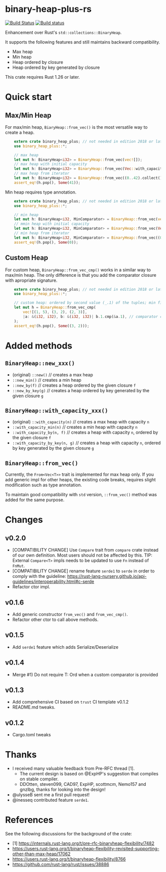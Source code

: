 # binary-heap-plus-rs

[![Build Status](https://travis-ci.org/sekineh/binary-heap-plus-rs.svg?branch=master)](https://travis-ci.org/sekineh/binary-heap-plus-rs)
[![Build status](https://ci.appveyor.com/api/projects/status/oewb6667ul5pl05d?svg=true)](https://ci.appveyor.com/project/sekineh/binary-heap-plus-rs)

Enhancement over Rust's `std::collections::BinaryHeap`.

It supports the following features and still maintains backward compatibility.
- Max heap
- Min heap
- Heap ordered by closure
- Heap ordered by key generated by closure

This crate requires Rust 1.26 or later.

# Quick start

## Max/Min Heap
For max/min heap, `BiaryHeap::from_vec()` is the most versatile way to create a heap.

```rust
    extern crate binary_heap_plus; // not needed in edition 2018 or later
    use binary_heap_plus::*;

    // max heap
    let mut h: BinaryHeap<i32> = BinaryHeap::from_vec(vec![]);
    // max heap with initial capacity
    let mut h: BinaryHeap<i32> = BinaryHeap::from_vec(Vec::with_capacity(16));
    // max heap from iterator
    let mut h: BinaryHeap<i32> = BinaryHeap::from_vec((0..42).collect());
    assert_eq!(h.pop(), Some(41));
```
Min heap requires type annotation.
```rust
    extern crate binary_heap_plus; // not needed in edition 2018 or later
    use binary_heap_plus::*;

    // min heap
    let mut h: BinaryHeap<i32, MinComparator> = BinaryHeap::from_vec(vec![]);
    // mmin heap with initial capacity
    let mut h: BinaryHeap<i32, MinComparator> = BinaryHeap::from_vec(Vec::with_capacity(16));
    // min heap from iterator
    let mut h: BinaryHeap<i32, MinComparator> = BinaryHeap::from_vec((0..42).collect());
    assert_eq!(h.pop(), Some(0));
```

## Custom Heap
For custom heap, `BinaryHeap::from_vec_cmp()` works in a similar way to max/min heap. The only difference is that you add the comparator closure with apropriate signature.
```rust
    extern crate binary_heap_plus; // not needed in edition 2018 or later
    use binary_heap_plus::*;

    // custom heap: ordered by second value (_.1) of the tuples; min first
    let mut h = BinaryHeap::from_vec_cmp(
        vec![(1, 5), (3, 2), (2, 3)],
        |a: &(i32, i32), b: &(i32, i32)| b.1.cmp(&a.1), // comparator closure here
    );
    assert_eq!(h.pop(), Some((3, 2)));
```

# Added methods

## `BinaryHeap::new_xxx()`

- (original) `::new()`     // creates a max heap
- `::new_min()` // creates a min heap
- `::new_by(f)` // creates a heap ordered by the given closure `f`
- `::new_by_key(g)` // creates a heap ordered by key generated by the given closure `g`

## `BinaryHeap::with_capacity_xxx()`

- (original) `::with_capacity(n)` // creates a max heap with capacity `n`
- `::with_capacity_min(n)` // creates a min heap with capacity `n`
- `::with_capacity_by(n, f)` // creates a heap with capacity `n`, ordered by the given closure `f`
- `::with_capacity_by_key(n, g)` // creates a heap with capacity `n`,  ordered by key generated by the given closure `g`

## `BinaryHeap::from_vec()`

Currently, the `From<Vec<T>>` trait is implemented for max heap only.
If you add generic impl for other heaps, the existing code breaks, requires 
slight modification such as type annotation.

To maintain good compatibility with `std` version, `::from_vec()` method was added
for the same purpose.

# Changes

## v0.2.0

* [COMPATIBILITY CHANGE] Use `Compare` trait from `compare` crate instead of our own definition.
Most users should not be affected by this. TIP: External `Compare<T>` impls needs to be updated to use `Fn` instead of `FnMut`.
* [COMPATIBILITY CHANGE] rename feature `serde1` to `serde` in order to comply with the guideline: 
https://rust-lang-nursery.github.io/api-guidelines/interoperability.html#c-serde
* Refactor ctor impl.

## v0.1.6

* Add generic constructor `from_vec()` and `from_vec_cmp()`.
* Refactor other ctor to call above methods.

## v0.1.5

* Add `serde1` feature which adds Serialize/Deserialize

## v0.1.4

* Merge #1) Do not require T: Ord when a custom comparator is provided

## v0.1.3

* Add comprehensive CI based on `trust` CI template v0.1.2
* README.md tweaks.

## v0.1.2

* Cargo.toml tweaks

# Thanks

- I received many valuable feedback from Pre-RFC thread [1].
  - The current design is based on @ExpHP's suggestion that compiles on stable compiler.
  - DDOtten, steven099, CAD97, ExpHP, scottmcm, Nemo157 and gnzlbg, thanks for looking into the design!
- @ulysseB sent me a first pull request!
- @inesseq contributed feature `serde1`.

# References

See the following discussions for the background of the crate:
- [1] https://internals.rust-lang.org/t/pre-rfc-binaryheap-flexibility/7482
- https://users.rust-lang.org/t/binaryheap-flexibility-revisited-supporting-other-than-max-heap/17062
- https://users.rust-lang.org/t/binaryheap-flexibility/8766
- https://github.com/rust-lang/rust/issues/38886
